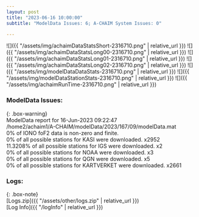 ```yaml
---
layout: post
title: "2023-06-16 10:00:00"
subtitle: "ModelData Issues: 6; A-CHAIM System Issues: 0"

---
```


![]({{ "/assets/img/achaimDataStatsShort-2316710.png" | relative_url }})
![]({{ "/assets/img/achaimDataStatsLong00-2316710.png" | relative_url }})
![]({{ "/assets/img/achaimDataStatsLong01-2316710.png" | relative_url }})
![]({{ "/assets/img/achaimDataStatsLong02-2316710.png" | relative_url }})
![]({{ "/assets/img/modelDataDataStats-2316710.png" | relative_url }})
![]({{ "/assets/img/modelDataStationStats-2316710.png" | relative_url }})
![]({{ "/assets/img/achaimRunTime-2316710.png" | relative_url }})


### ModelData Issues:  
  
{: .box-warning}  
 ModelData report for 16-Jun-2023 09:22:47   
 /home2/achaim1/A-CHAIM/modelData/2023/167/09/modelData.mat   
 0% of IONO foF2 data is non-zero and finite.   
 0% of all possible stations for KASI were downloaded. x2952   
 11.3208% of all possible stations for IGS were downloaded. x2   
 0% of all possible stations for NOAA were downloaded. x3   
 0% of all possible stations for QGN were downloaded. x5   
 0% of all possible stations for KARTVERKET were downloaded. x2661   
  


### Logs:  
  
{: .box-note}  
[Logs.zip]({{ "/assets/other/logs.zip" | relative_url }})  
[Log Info]({{ "/logInfo" | relative_url }})  
